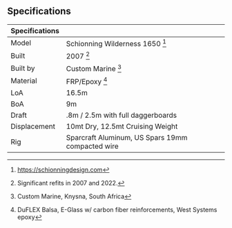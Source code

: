 ## Specifications

| Specifications | |
|---|---|
| Model | Schionning Wilderness 1650 [^schionning-designs] |
| Built | 2007 [^refits] |
| Built by | Custom Marine [^custom-marine] |
| Material | FRP/Epoxy [^hull-material] |
| LoA | 16.5m |
| BoA | 9m |
| Draft | .8m / 2.5m with full daggerboards |
| Displacement | 10mt Dry, 12.5mt Cruising Weight |
| Rig | Sparcraft Aluminum, US Spars 19mm compacted wire |

[^schionning-designs]:  https://schionningdesign.com

[^refits]: Significant refits in 2007 and 2022.

[^custom-marine]: Custom Marine, Knysna, South Africa

[^hull-material]: DuFLEX Balsa, E-Glass w/ carbon fiber reinforcements, West Systems epoxy



